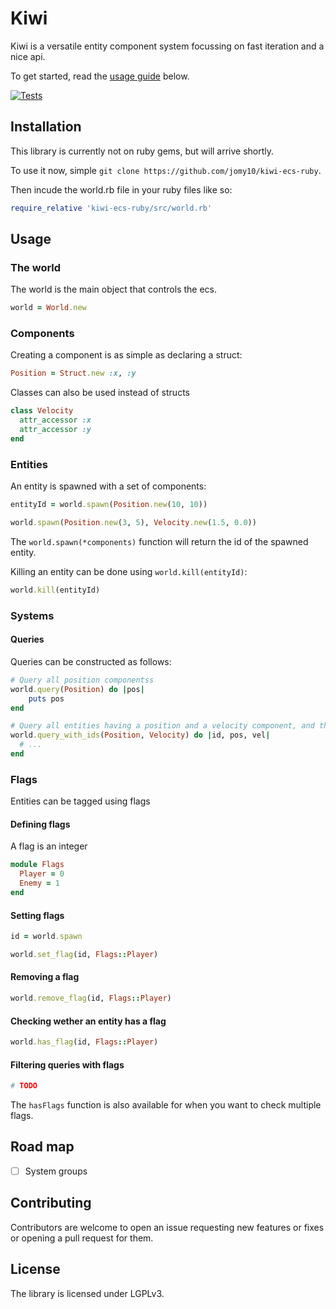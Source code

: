 # Kiwi

Kiwi is a versatile entity component system focussing on fast iteration and a nice api.

To get started, read the [usage guide](#usage) below.

[![Tests](https://github.com/Jomy10/kiwi-ecs-ruby/actions/workflows/tests.yml/badge.svg)](https://github.com/Jomy10/kiwi-ecs-ruby/actions/workflows/tests.yml)

## Installation

This library is currently not on ruby gems, but will arrive shortly.

To use it now, simple `git clone https://github.com/jomy10/kiwi-ecs-ruby`.

Then incude the world.rb file in your ruby files like so:

```ruby
require_relative 'kiwi-ecs-ruby/src/world.rb'
```

## Usage

### The world

The world is the main object that controls the ecs.

```ruby
world = World.new
```

### Components

Creating a component is as simple as declaring a struct:

```ruby
Position = Struct.new :x, :y
```

Classes can also be used instead of structs

```ruby
class Velocity
  attr_accessor :x
  attr_accessor :y
end
```

### Entities

An entity is spawned with a set of components:

```ruby
entityId = world.spawn(Position.new(10, 10))

world.spawn(Position.new(3, 5), Velocity.new(1.5, 0.0))
```

The `world.spawn(*components)` function will return the id of the spawned entity.

Killing an entity can be done using `world.kill(entityId)`:

```ruby
world.kill(entityId)
```

### Systems

#### Queries

Queries can be constructed as follows:

```ruby
# Query all position componentss
world.query(Position) do |pos|
    puts pos
end

# Query all entities having a position and a velocity component, and their entity ids
world.query_with_ids(Position, Velocity) do |id, pos, vel|
  # ...
end
```

### Flags

Entities can be tagged using flags

#### Defining flags

A flag is an integer

```ruby
module Flags
  Player = 0
  Enemy = 1
end
```

#### Setting flags

```ruby
id = world.spawn

world.set_flag(id, Flags::Player)
```

#### Removing a flag

```ruby
world.remove_flag(id, Flags::Player)
```

#### Checking wether an entity has a flag

```ruby
world.has_flag(id, Flags::Player)
```

#### Filtering queries with flags

```ruby
# TODO
```

The `hasFlags` function is also available for when you want to check multiple flags.

## Road map

- [ ] System groups

## Contributing

Contributors are welcome to open an issue requesting new features or fixes or opening a pull request for them.

## License

The library is licensed under LGPLv3.
